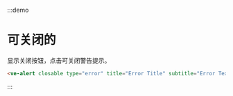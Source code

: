 :::demo

# 可关闭的

显示关闭按钮，点击可关闭警告提示。

```html
<ve-alert closable type="error" title="Error Title" subtitle="Error Text Error Text Error Text Error Text Error Text Error Text" />
```

:::
